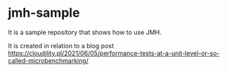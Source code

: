 # jmh-sample

It is a sample repository that shows how to use JMH. 

It is created in relation to a blog post https://cloudility.pl/2021/06/05/performance-tests-at-a-unit-level-or-so-called-microbenchmarking/
